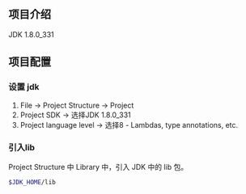 ## 项目介绍
JDK 1.8.0_331

## 项目配置
### 设置 jdk

1. File -> Project Structure -> Project
2. Project SDK -> 选择JDK 1.8.0_331
3. Project language level -> 选择8 - Lambdas, type annotations, etc.

### 引入lib

Project Structure 中 Library 中，引入 JDK 中的 lib 包。

```bash
$JDK_HOME/lib
```

